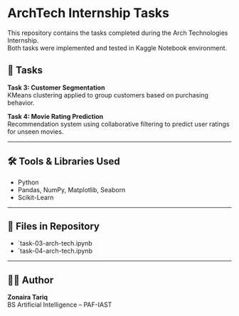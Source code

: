 # ArchTech Internship Tasks  
This repository contains the tasks completed during the Arch Technologies Internship.  
Both tasks were implemented and tested in Kaggle Notebook environment.  

## 📌 Tasks  
**Task 3: Customer Segmentation**  
KMeans clustering applied to group customers based on purchasing behavior.  

**Task 4: Movie Rating Prediction**  
Recommendation system using collaborative filtering to predict user ratings for unseen movies.  

---

## 🛠 Tools & Libraries Used  
- Python  
- Pandas, NumPy, Matplotlib, Seaborn  
- Scikit-Learn  

---

## 📂 Files in Repository  
- `task-03-arch-tech.ipynb
- `task-04-arch-tech.ipynb

---

## 👩‍💻 Author  
**Zonaira Tariq**  
BS Artificial Intelligence – PAF-IAST  
